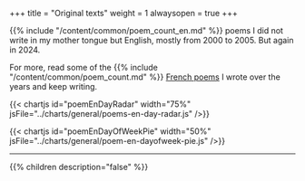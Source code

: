 +++
title = "Original texts"
weight = 1
alwaysopen = true
+++

{{% include "/content/common/poem_count_en.md" %}} poems I did not write in my mother tongue but English, mostly from 2000 to 2005. But again in 2024.

For more, read some of the {{% include "/content/common/poem_count.md" %}}  [French poems](/seasons?lang=fr) I wrote over the years and keep writing.

{{< chartjs id="poemEnDayRadar" width="75%" jsFile="../charts/general/poems-en-day-radar.js" />}}

{{< chartjs id="poemEnDayOfWeekPie" width="50%" jsFile="../charts/general/poem-en-dayofweek-pie.js" />}}

---

{{% children description="false" %}}
